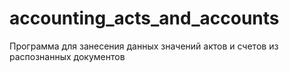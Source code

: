 # accounting_acts_and_accounts
Программа для занесения данных значений актов и счетов из распознанных документов 
